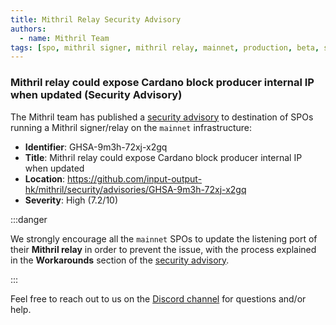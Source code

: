 ```yaml
---
title: Mithril Relay Security Advisory
authors:
  - name: Mithril Team
tags: [spo, mithril signer, mithril relay, mainnet, production, beta, security]
---
```


### Mithril relay could expose Cardano block producer internal IP when updated (Security Advisory)

The Mithril team has published a [security advisory](https://github.com/input-output-hk/mithril/security/advisories/GHSA-9m3h-72xj-x2gq) to destination of SPOs running a Mithril signer/relay on the `mainnet` infrastructure:

- **Identifier**: GHSA-9m3h-72xj-x2gq
- **Title**: Mithril relay could expose Cardano block producer internal IP when updated
- **Location**: https://github.com/input-output-hk/mithril/security/advisories/GHSA-9m3h-72xj-x2gq
- **Severity**: High (7.2/10)

:::danger

We strongly encourage all the `mainnet` SPOs to update the listening port of their **Mithril relay** in order to prevent the issue, with the process explained in the **Workarounds** section of the [security advisory](https://github.com/input-output-hk/mithril/security/advisories/GHSA-9m3h-72xj-x2gq).

:::

Feel free to reach out to us on the [Discord channel](https://discord.gg/5kaErDKDRq) for questions and/or help.
